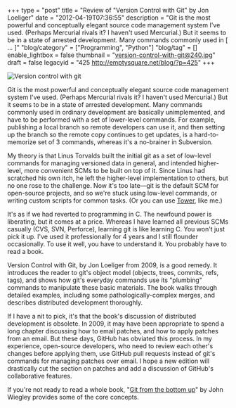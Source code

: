 +++
type = "post"
title = "Review of \"Version Control with Git\" by Jon Loeliger"
date = "2012-04-19T07:36:55"
description = "Git is the most powerful and conceptually elegant source code management system I've used. (Perhaps Mercurial rivals it? I haven't used Mercurial.) But it seems to be in a state of arrested development. Many commands commonly used in [ ... ]"
"blog/category" = ["Programming", "Python"]
"blog/tag" = []
enable_lightbox = false
thumbnail = "version-control-with-git@240.jpg"
draft = false
legacyid = "425 http://emptysquare.net/blog/?p=425"
+++

<p><img style="display:block; margin-left:auto; margin-right:auto;" src="version-control-with-git.jpg" title="Version control with git" /></p>
<p>Git is the most powerful and conceptually elegant source code management
system I've used. (Perhaps Mercurial rivals it? I haven't used
Mercurial.) But it seems to be in a state of arrested development. Many
commands commonly used in ordinary development are basically
unimplemented, and have to be performed with a set of lower-level
commands. For example, publishing a local branch so remote developers
can use it, and then setting up the branch so the remote copy continues
to get updates, is a hard-to-memorize set of 3 commands, whereas it's a
no-brainer in Subversion.</p>
<p>My theory is that Linus Torvalds built the initial git as a set of
low-level commands for managing versioned data in general, and intended
higher-level, more convenient SCMs to be built on top of it. Since Linus
had scratched his own itch, he left the higher-level implementation to
others, but no one rose to the challenge. Now it's too late—git is the
default SCM for open-source projects, and so we're stuck using low-level
commands, or writing custom scripts for common tasks. (Or you can use
<a href="http://www.git-tower.com/">Tower</a>, like me.)</p>
<p>It's as if we had reverted to programming in C. The newfound power is
liberating, but it comes at a price. Whereas I have learned all previous
SCMs casually (CVS, SVN, Perforce), learning git is like learning C. You
won't just pick it up. I've used it professionally for 4 years and I
still flounder occasionally. To use it well, you have to understand it.
You probably have to read a book.</p>
<p>Version Control with Git, by Jon Loeliger from 2009, is a good remedy.
It introduces the reader to git's object model (objects, trees, commits,
refs, tags), and shows how git's everyday commands use its "plumbing"
commands to manipulate these basic materials. The book walks through
detailed examples, including some pathologically-complex merges, and
describes distributed development thoroughly.</p>
<p>If I have a nit to pick, it's that the book's discussion of distributed
development is obsolete. In 2009, it may have been appropriate to spend
a long chapter discussing how to email patches, and how to apply patches
from an email. But these days, GitHub has obviated this process. In my
experience, open-source developers, who need to review each other's
changes before applying them, use GitHub pull requests instead of git's
commands for managing patches over email. I hope a new edition will
drastically cut the section on patches and add a discussion of GitHub's
collaborative features.</p>
<p>If you're not ready to read a whole book, "<a href="http://ftp.newartisans.com/pub/git.from.bottom.up.pdf">Git from the bottom
up</a>" by John
Wiegley provides some of the core concepts.</p>
    
